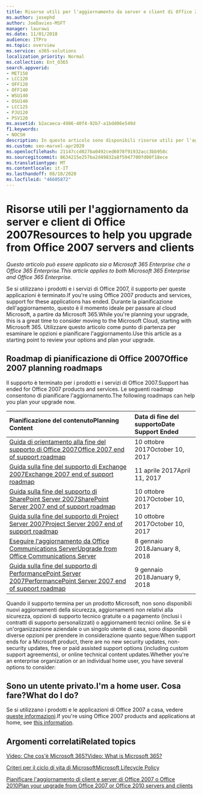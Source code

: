 ```yaml
---
title: Risorse utili per l'aggiornamento da server e client di Office 2007
ms.author: josephd
author: JoeDavies-MSFT
manager: laurawi
ms.date: 11/01/2018
audience: ITPro
ms.topic: overview
ms.service: o365-solutions
localization_priority: Normal
ms.collection: Ent_O365
search.appverid:
- MET150
- LCC120
- OFF120
- OFF140
- WSU140
- OSU140
- LCC125
- PJU120
- PSV120
ms.assetid: b2acaeca-4986-40f4-92b7-a1bdd06e549d
f1.keywords:
- NOCSH
description: In questo articolo sono disponibili risorse utili per l'aggiornamento da server e client di Office 2007, in quanto il supporto per Office 2007 è terminato.
ms.custom: seo-marvel-apr2020
ms.openlocfilehash: 21147ccd027ba0492ced6078f91932acc3bb958c
ms.sourcegitcommit: 8634215e257ba2d49832a8f5947700fd00f18ece
ms.translationtype: MT
ms.contentlocale: it-IT
ms.lasthandoff: 08/10/2020
ms.locfileid: "46605872"
---
```

# <a name="resources-to-help-you-upgrade-from-office-2007-servers-and-clients"></a><span data-ttu-id="d5664-103">Risorse utili per l'aggiornamento da server e client di Office 2007</span><span class="sxs-lookup"><span data-stu-id="d5664-103">Resources to help you upgrade from Office 2007 servers and clients</span></span>

<span data-ttu-id="d5664-104">*Questo articolo può essere applicato sia a Microsoft 365 Enterprise che a Office 365 Enterprise.*</span><span class="sxs-lookup"><span data-stu-id="d5664-104">*This article applies to both Microsoft 365 Enterprise and Office 365 Enterprise.*</span></span>

<span data-ttu-id="d5664-105">Se si utilizzano i prodotti e i servizi di Office 2007, il supporto per queste applicazioni è terminato.</span><span class="sxs-lookup"><span data-stu-id="d5664-105">If you're using Office 2007 products and services, support for these applications has ended.</span></span> <span data-ttu-id="d5664-106">Durante la pianificazione dell'aggiornamento, questo è il momento ideale per passare al cloud Microsoft, a partire da Microsoft 365.</span><span class="sxs-lookup"><span data-stu-id="d5664-106">While you're planning your upgrade, this is a great time to consider moving to the Microsoft Cloud, starting with Microsoft 365.</span></span> <span data-ttu-id="d5664-107">Utilizzare questo articolo come punto di partenza per esaminare le opzioni e pianificare l'aggiornamento.</span><span class="sxs-lookup"><span data-stu-id="d5664-107">Use this article as a starting point to review your options and plan your upgrade.</span></span>
      
## <a name="office-2007-planning-roadmaps"></a><span data-ttu-id="d5664-108">Roadmap di pianificazione di Office 2007</span><span class="sxs-lookup"><span data-stu-id="d5664-108">Office 2007 planning roadmaps</span></span>
  
<span data-ttu-id="d5664-109">Il supporto è terminato per i prodotti e i servizi di Office 2007.</span><span class="sxs-lookup"><span data-stu-id="d5664-109">Support has ended for Office 2007 products and services.</span></span> <span data-ttu-id="d5664-110">Le seguenti roadmap consentono di pianificare l'aggiornamento.</span><span class="sxs-lookup"><span data-stu-id="d5664-110">The following roadmaps can help you plan your upgrade now.</span></span>

|<span data-ttu-id="d5664-111">**Pianificazione del contenuto**</span><span class="sxs-lookup"><span data-stu-id="d5664-111">**Planning Content**</span></span>|<span data-ttu-id="d5664-112">**Data di fine del supporto**</span><span class="sxs-lookup"><span data-stu-id="d5664-112">**Date Support Ended**</span></span>|
|:-----|:-----|
|[<span data-ttu-id="d5664-113">Guida di orientamento alla fine del supporto di Office 2007</span><span class="sxs-lookup"><span data-stu-id="d5664-113">Office 2007 end of support roadmap</span></span>](https://docs.microsoft.com/DeployOffice/office-2007-end-support-roadmap) <br/> |<span data-ttu-id="d5664-114">10 ottobre 2017</span><span class="sxs-lookup"><span data-stu-id="d5664-114">October 10, 2017</span></span>  <br/> |
|[<span data-ttu-id="d5664-115">Guida sulla fine del supporto di Exchange 2007</span><span class="sxs-lookup"><span data-stu-id="d5664-115">Exchange 2007 end of support roadmap</span></span>](exchange-2007-end-of-support.md) <br/> |<span data-ttu-id="d5664-116">11 aprile 2017</span><span class="sxs-lookup"><span data-stu-id="d5664-116">April 11, 2017</span></span>  <br/> |
|[<span data-ttu-id="d5664-117">Guida sulla fine del supporto di SharePoint Server 2007</span><span class="sxs-lookup"><span data-stu-id="d5664-117">SharePoint Server 2007 end of support roadmap</span></span>](sharepoint-2007-end-of-support.md) <br/> |<span data-ttu-id="d5664-118">10 ottobre 2017</span><span class="sxs-lookup"><span data-stu-id="d5664-118">October 10, 2017</span></span>  <br/> |
|[<span data-ttu-id="d5664-119">Guida sulla fine del supporto di Project Server 2007</span><span class="sxs-lookup"><span data-stu-id="d5664-119">Project Server 2007 end of support roadmap</span></span>](project-server-2007-end-of-support.md) <br/> |<span data-ttu-id="d5664-120">10 ottobre 2017</span><span class="sxs-lookup"><span data-stu-id="d5664-120">October 10, 2017</span></span>  <br/> |
|[<span data-ttu-id="d5664-121">Eseguire l'aggiornamento da Office Communications Server</span><span class="sxs-lookup"><span data-stu-id="d5664-121">Upgrade from Office Communications Server</span></span>](https://docs.microsoft.com/SkypeForBusiness/plan-your-deployment/upgrade) <br/> |<span data-ttu-id="d5664-122">8 gennaio 2018</span><span class="sxs-lookup"><span data-stu-id="d5664-122">January 8, 2018</span></span>  <br/> |
|[<span data-ttu-id="d5664-123">Guida sulla fine del supporto di PerformancePoint Server 2007</span><span class="sxs-lookup"><span data-stu-id="d5664-123">PerformancePoint Server 2007 end of support roadmap</span></span>](pps-2007-end-of-support.md) <br/> |<span data-ttu-id="d5664-124">9 gennaio 2018</span><span class="sxs-lookup"><span data-stu-id="d5664-124">January 9, 2018</span></span>  <br/> |
   
<span data-ttu-id="d5664-125">Quando il supporto termina per un prodotto Microsoft, non sono disponibili nuovi aggiornamenti della sicurezza, aggiornamenti non relativi alla sicurezza, opzioni di supporto tecnico gratuite o a pagamento (inclusi i contratti di supporto personalizzati) o aggiornamenti tecnici online. Se si è un'organizzazione aziendale o un singolo utente di casa, sono disponibili diverse opzioni per prendere in considerazione quanto segue:</span><span class="sxs-lookup"><span data-stu-id="d5664-125">When support ends for a Microsoft product, there are no new security updates, non-security updates, free or paid assisted support options (including custom support agreements), or online technical content updates.Whether you're an enterprise organization or an individual home user, you have several options to consider:</span></span>

## <a name="im-a-home-user-what-do-i-do"></a><span data-ttu-id="d5664-126">Sono un utente privato.</span><span class="sxs-lookup"><span data-stu-id="d5664-126">I'm a home user.</span></span> <span data-ttu-id="d5664-127">Cosa fare?</span><span class="sxs-lookup"><span data-stu-id="d5664-127">What do I do?</span></span>

<span data-ttu-id="d5664-128">Se si utilizzano i prodotti e le applicazioni di Office 2007 a casa, vedere [queste informazioni](plan-upgrade-previous-versions-office.md#im-a-home-user-what-do-i-do).</span><span class="sxs-lookup"><span data-stu-id="d5664-128">If you're using Office 2007 products and applications at home, see [this information](plan-upgrade-previous-versions-office.md#im-a-home-user-what-do-i-do).</span></span>
     
## <a name="related-topics"></a><span data-ttu-id="d5664-129">Argomenti correlati</span><span class="sxs-lookup"><span data-stu-id="d5664-129">Related topics</span></span>

[<span data-ttu-id="d5664-130">Video: Che cos'è Microsoft 365?</span><span class="sxs-lookup"><span data-stu-id="d5664-130">Video: What is Microsoft 365?</span></span>](https://support.office.com/article/847caf12-2589-452c-8aca-1c009797678b.aspx)
  
[<span data-ttu-id="d5664-131">Criteri per il ciclo di vita di Microsoft</span><span class="sxs-lookup"><span data-stu-id="d5664-131">Microsoft Lifecycle Policy</span></span>](https://go.microsoft.com/fwlink/?linkid=865200)

[<span data-ttu-id="d5664-132">Pianificare l'aggiornamento di client e server di Office 2007 o Office 2010</span><span class="sxs-lookup"><span data-stu-id="d5664-132">Plan your upgrade from Office 2007 or Office 2010 servers and clients</span></span>](plan-upgrade-previous-versions-office.md)
  

